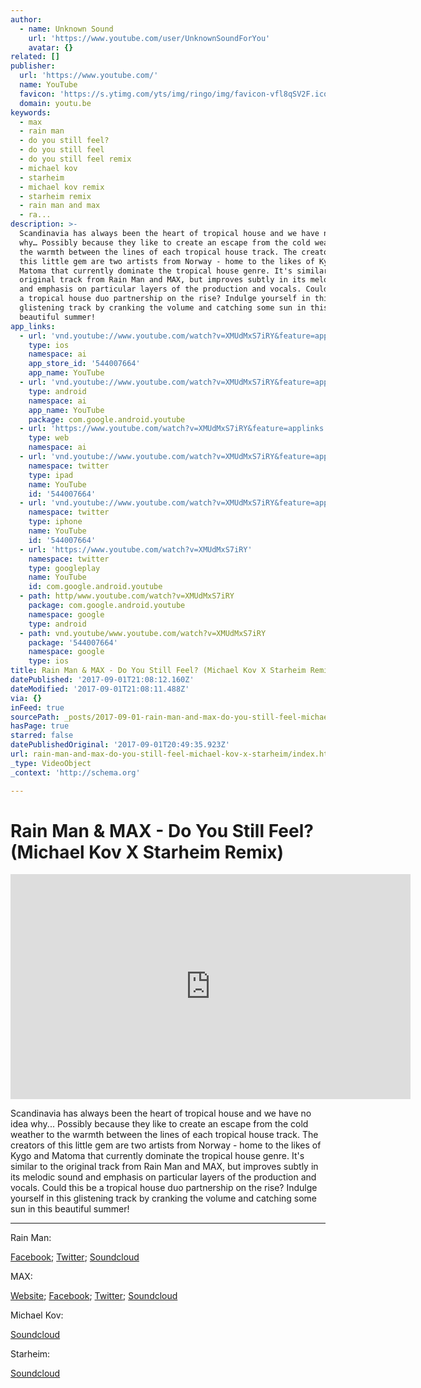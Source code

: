 ```yaml
---
author:
  - name: Unknown Sound
    url: 'https://www.youtube.com/user/UnknownSoundForYou'
    avatar: {}
related: []
publisher:
  url: 'https://www.youtube.com/'
  name: YouTube
  favicon: 'https://s.ytimg.com/yts/img/ringo/img/favicon-vfl8qSV2F.ico'
  domain: youtu.be
keywords:
  - max
  - rain man
  - do you still feel?
  - do you still feel
  - do you still feel remix
  - michael kov
  - starheim
  - michael kov remix
  - starheim remix
  - rain man and max
  - ra...
description: >-
  Scandinavia has always been the heart of tropical house and we have no idea
  why… Possibly because they like to create an escape from the cold weather to
  the warmth between the lines of each tropical house track. The creators of
  this little gem are two artists from Norway - home to the likes of Kygo and
  Matoma that currently dominate the tropical house genre. It's similar to the
  original track from Rain Man and MAX, but improves subtly in its melodic sound
  and emphasis on particular layers of the production and vocals. Could this be
  a tropical house duo partnership on the rise? Indulge yourself in this
  glistening track by cranking the volume and catching some sun in this
  beautiful summer!
app_links:
  - url: 'vnd.youtube://www.youtube.com/watch?v=XMUdMxS7iRY&feature=applinks'
    type: ios
    namespace: ai
    app_store_id: '544007664'
    app_name: YouTube
  - url: 'vnd.youtube://www.youtube.com/watch?v=XMUdMxS7iRY&feature=applinks'
    type: android
    namespace: ai
    app_name: YouTube
    package: com.google.android.youtube
  - url: 'https://www.youtube.com/watch?v=XMUdMxS7iRY&feature=applinks'
    type: web
    namespace: ai
  - url: 'vnd.youtube://www.youtube.com/watch?v=XMUdMxS7iRY&feature=applinks'
    namespace: twitter
    type: ipad
    name: YouTube
    id: '544007664'
  - url: 'vnd.youtube://www.youtube.com/watch?v=XMUdMxS7iRY&feature=applinks'
    namespace: twitter
    type: iphone
    name: YouTube
    id: '544007664'
  - url: 'https://www.youtube.com/watch?v=XMUdMxS7iRY'
    namespace: twitter
    type: googleplay
    name: YouTube
    id: com.google.android.youtube
  - path: http/www.youtube.com/watch?v=XMUdMxS7iRY
    package: com.google.android.youtube
    namespace: google
    type: android
  - path: vnd.youtube/www.youtube.com/watch?v=XMUdMxS7iRY
    package: '544007664'
    namespace: google
    type: ios
title: Rain Man & MAX - Do You Still Feel? (Michael Kov X Starheim Remix)
datePublished: '2017-09-01T21:08:12.160Z'
dateModified: '2017-09-01T21:08:11.488Z'
via: {}
inFeed: true
sourcePath: _posts/2017-09-01-rain-man-and-max-do-you-still-feel-michael-kov-x-starheim.md
hasPage: true
starred: false
datePublishedOriginal: '2017-09-01T20:49:35.923Z'
url: rain-man-and-max-do-you-still-feel-michael-kov-x-starheim/index.html
_type: VideoObject
_context: 'http://schema.org'

---
```

# Rain Man & MAX - Do You Still Feel? (Michael Kov X Starheim Remix)

<iframe src="https://cdn.embedly.com/widgets/media.html?src=https%3A%2F%2Fwww.youtube.com%2Fembed%2FXMUdMxS7iRY%3Ffeature%3Doembed&amp;url=http%3A%2F%2Fwww.youtube.com%2Fwatch%3Fv%3DXMUdMxS7iRY&amp;image=https%3A%2F%2Fi.ytimg.com%2Fvi%2FXMUdMxS7iRY%2Fhqdefault.jpg&amp;key=a715cf41cc93453ca338d350cd26f87b&amp;type=text%2Fhtml&amp;schema=youtube" width="640" height="360" scrolling="no" frameborder="0" allowfullscreen="" style=""></iframe>

Scandinavia has always been the heart of tropical house and we have no idea why... Possibly because they like to create an escape from the cold weather to the warmth between the lines of each tropical house track. The creators of this little gem are two artists from Norway - home to the likes of Kygo and Matoma that currently dominate the tropical house genre. It's similar to the original track from Rain Man and MAX, but improves subtly in its melodic sound and emphasis on particular layers of the production and vocals. Could this be a tropical house duo partnership on the rise? Indulge yourself in this glistening track by cranking the volume and catching some sun in this beautiful summer!

---

Rain Man:

[Facebook][0]; [Twitter][1]; [Soundcloud][2]

MAX:

[Website][3]; [Facebook][4]; [Twitter][5]; [Soundcloud][6]

Michael Kov:

[Soundcloud][7]

Starheim:

[Soundcloud][8]

[0]: https://www.facebook.com/omgrainman "Rain Man Facebook"
[1]: https://twitter.com/omgRainMan "Rain Man Twitter"
[2]: https://soundcloud.com/omgrainman "Rain Man Soundcloud"
[3]: http://www.maxhellskitchen.com/ "MAX Website"
[4]: https://www.facebook.com/MaxSchneiderOfficial "MAX Facebook"
[5]: https://twitter.com/maxgschneider "MAX Twitter"
[6]: https://soundcloud.com/maxschneider "MAX Soundcloud"
[7]: https://soundcloud.com/michaelkovofficial "Michael Kov Soundcloud"
[8]: https://soundcloud.com/starheim "Starheim Soundcloud"